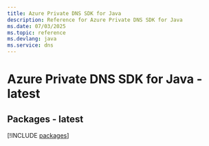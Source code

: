 ```yaml
---
title: Azure Private DNS SDK for Java
description: Reference for Azure Private DNS SDK for Java
ms.date: 07/03/2025
ms.topic: reference
ms.devlang: java
ms.service: dns
---
```

# Azure Private DNS SDK for Java - latest
## Packages - latest
[!INCLUDE [packages](private-dns-index.md)]